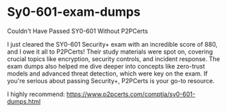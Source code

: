 # Sy0-601-exam-dumps
Couldn't Have Passed SY0-601 Without P2PCerts

I just cleared the SY0-601 Security+ exam with an incredible score of 880, and I owe it all to P2PCerts! Their study materials were spot on, covering crucial topics like encryption, security controls, and incident response. The exam dumps also helped me dive deeper into concepts like zero-trust models and advanced threat detection, which were key on the exam. If you're serious about passing Security+, P2PCerts is your go-to resource.

I highly recommend: https://www.p2pcerts.com/comptia/sy0-601-dumps.html
